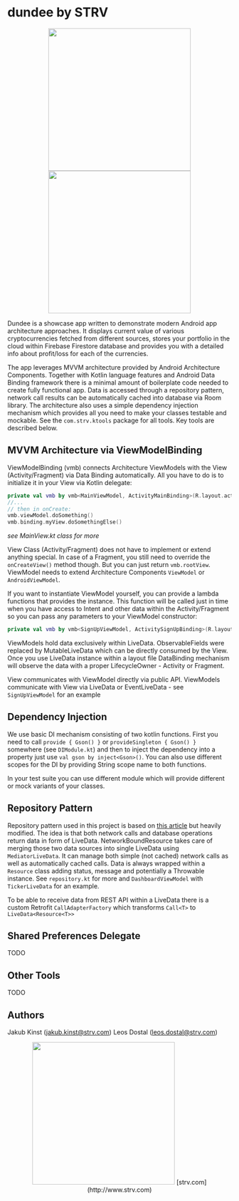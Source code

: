 dundee by STRV
==============
<p align="center">
	<img src="https://github.com/strvcom/dundee/raw/master/extras/device-2018-02-26-134516.png" width="320"/>
	<img src="https://github.com/strvcom/dundee/raw/master/extras/device-2018-02-26-135801.png" width="320"/>
</p


Dundee is a showcase app written to demonstrate modern Android app architecture approaches. It displays current value of various cryptocurrencies fetched from different sources, 
stores your portfolio in the cloud within Firebase Firestore database and provides you with a detailed info about profit/loss for each of the currencies.

The app leverages MVVM architecture provided by Android Architecture Components. 
Together with Kotlin language features and Android Data Binding framework there is a minimal amount of boilerplate code needed to create fully functional app. 
Data is accessed through a repository pattern, network call results can be automatically cached into database via Room library. The architecture also uses a simple dependency injection
mechanism which provides all you need to make your classes testable and mockable. See the `com.strv.ktools` package for all tools. Key tools are described below.

MVVM Architecture via ViewModelBinding
----------------

ViewModelBinding (vmb) connects Architecture ViewModels with the View (Activity/Fragment) via Data Binding automatically. All you have to do is to initialize it in your View via Kotlin delegate:

```kotlin
private val vmb by vmb<MainViewModel, ActivityMainBinding>(R.layout.activity_main)
//...
// then in onCreate:
vmb.viewModel.doSomething()
vmb.binding.myView.doSomethingElse()
```

_see MainView.kt class for more_

View Class (Activity/Fragment) does not have to implement or extend anything special. In case of a Fragment, you still need to override the `onCreateView()` method though. But you can just return `vmb.rootView`.
ViewModel needs to extend Architecture Components `ViewModel` or `AndroidViewModel`. 

If you want to instantiate ViewModel yourself, you can provide a lambda functions that provides the instance. 
This function will be called just in time when you have access to Intent and other data within the Activity/Fragment so you can pass any parameters to your ViewModel constructor:

```kotlin
private val vmb by vmb<SignUpViewModel, ActivitySignUpBinding>(R.layout.activity_sign_up) { SignUpViewModel(intent.getStringExtra(EXTRA_DEFAULT_EMAIL), intent.getStringExtra(EXTRA_DEFAULT_PASSWORD)) }
```

ViewModels hold data exclusively within LiveData. ObservableFields were replaced by MutableLiveData which can be directly consumed by the View. Once you use LiveData instance within a layout file DataBinding mechanism will observe 
the data with a proper LifecycleOwner - Activity or Fragment.

View communicates with ViewModel directly via public API. ViewModels communicate with View via LiveData or EventLiveData - see `SignUpViewModel` for an example

Dependency Injection
--------------------

We use basic DI mechanism consisting of two kotlin functions. First you need to call `provide { Gson() }` or `provideSingleton { Gson() }` somewhere (see `DIModule.kt`) and then to inject the dependency into a property
just use `val gson by inject<Gson>()`. You can also use different scopes for the DI by providing String scope name to both functions.

In your test suite you can use different module which will provide different or mock variants of your classes.

Repository Pattern
------------------

Repository pattern used in this project is based on [this article](https://developer.android.com/topic/libraries/architecture/guide.html) but heavily modified. The idea is that both network calls and database operations
return data in form of LiveData. NetworkBoundResource takes care of merging those two data sources into single LiveData using `MediatorLiveData`. It can manage both simple (not cached) network calls as well as automatically cached calls.
Data is always wrapped within a `Resource` class adding status, message and potentially a Throwable instance. See `repository.kt` for more and `DashboardViewModel` with `TickerLiveData` for an example.

To be able to receive data from REST API within a LiveData there is a custom Retrofit `CallAdapterFactory` which transforms `Call<T>` to `LiveData<Resource<T>>`

Shared Preferences Delegate
---------------------------
TODO

Other Tools
-----------
TODO

Authors
-------

Jakub Kinst (jakub.kinst@strv.com)
Leos Dostal (leos.dostal@strv.com)

<p align="center">
	<img src="https://github.com/strvcom/dundee/raw/master/extras/strv-logo.png" width="320"/>
	[strv.com](http://www.strv.com)
</p>